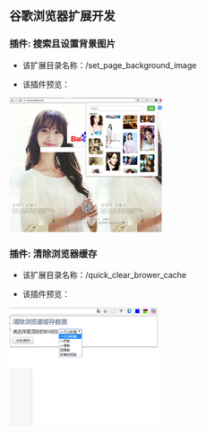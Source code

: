 ## 谷歌浏览器扩展开发

### 插件: 搜索且设置背景图片

* 该扩展目录名称：/set_page_background_image

* 该插件预览：

![set_page_background_image_chrome_plugin](/set_page_background_image/screenshoot.png "set_page_background_image_chrome_plugin") 

### 插件: 清除浏览器缓存

* 该扩展目录名称：/quick_clear_brower_cache

* 该插件预览：

![quick_clear_brower_cache_plugin](/quick_clear_brower_cache/screenshoot.png "quick_clear_brower_cache_plugin") 